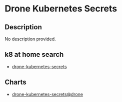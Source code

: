 # Drone Kubernetes Secrets

## Description

No description provided.

## k8 at home search

- [drone-kubernetes-secrets](https://nanne.dev/k8s-at-home-search/#/drone-kubernetes-secrets)

## Charts

- [drone-kubernetes-secrets@drone](https://charts.drone.io/)
